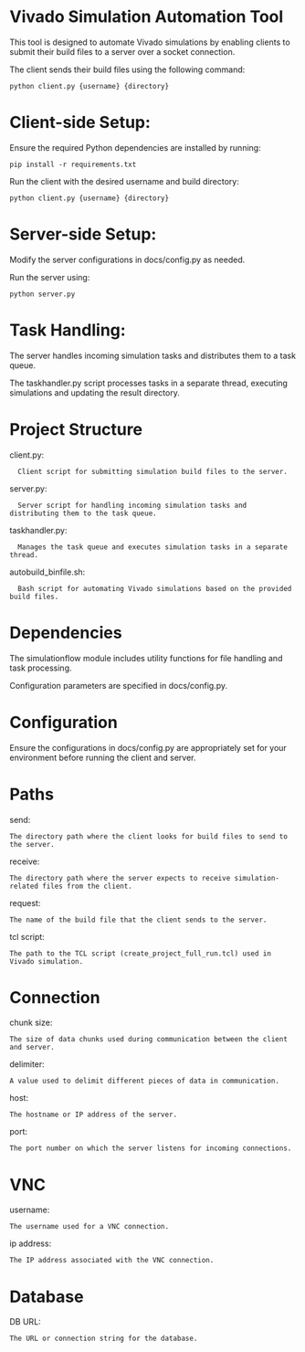 # Vivado Simulation Automation Tool

This tool is designed to automate Vivado simulations by enabling clients to submit their build files to a server over a socket connection.

The client sends their build files using the following command:

    python client.py {username} {directory}

# Client-side Setup:

 Ensure the required Python dependencies are installed by running:

    pip install -r requirements.txt

 Run the client with the desired username and build directory:

    python client.py {username} {directory}

# Server-side Setup:

  Modify the server configurations in docs/config.py as needed.

  Run the server using:

    python server.py

# Task Handling:

  The server handles incoming simulation tasks and distributes them to a task queue.

  The taskhandler.py script processes tasks in a separate thread, executing simulations and updating the result directory.

# Project Structure

  client.py:
      
      Client script for submitting simulation build files to the server.

  server.py:
      
      Server script for handling incoming simulation tasks and distributing them to the task queue.

  taskhandler.py:
      
      Manages the task queue and executes simulation tasks in a separate thread.

  autobuild_binfile.sh:
      
      Bash script for automating Vivado simulations based on the provided build files.

# Dependencies

  The simulationflow module includes utility functions for file handling and task processing.

  Configuration parameters are specified in docs/config.py.

# Configuration

Ensure the configurations in docs/config.py are appropriately set for your environment before running the client and server.

# Paths

  send:
  
    The directory path where the client looks for build files to send to the server.

  receive:

    The directory path where the server expects to receive simulation-related files from the client.

  request:
    
    The name of the build file that the client sends to the server.

  tcl script:
  
    The path to the TCL script (create_project_full_run.tcl) used in Vivado simulation.

# Connection

  chunk size:
    
    The size of data chunks used during communication between the client and server.

  delimiter:
  
    A value used to delimit different pieces of data in communication.

  host:
    
    The hostname or IP address of the server.

  port:
    
    The port number on which the server listens for incoming connections.

 # VNC

  username:
  
    The username used for a VNC connection.

  ip address:
   
    The IP address associated with the VNC connection.

 # Database

   DB URL:
     
    The URL or connection string for the database.

